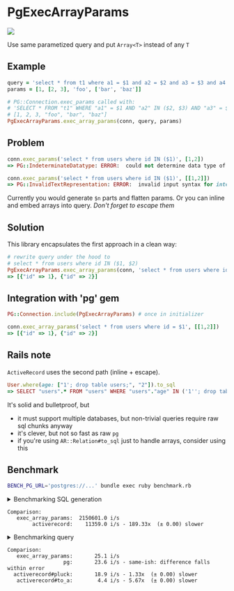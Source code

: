 # PgExecArrayParams

![](https://github.com/lunatic-cat/pg_exec_array_params/workflows/ci/badge.svg)

Use same parametized query and put `Array<T>` instead of any `T`

## Example

```ruby
query = 'select * from t1 where a1 = $1 and a2 = $2 and a3 = $3 and a4 = $4'
params = [1, [2, 3], 'foo', ['bar', 'baz']]

# PG::Connection.exec_params called with:
# 'SELECT * FROM "t1" WHERE "a1" = $1 AND "a2" IN ($2, $3) AND "a3" = $4 AND "a4" IN ($5, $6)'
# [1, 2, 3, "foo", "bar", "baz"]
PgExecArrayParams.exec_array_params(conn, query, params)
```

## Problem

```ruby
conn.exec_params('select * from users where id IN ($1)', [1,2])
=> PG::IndeterminateDatatype: ERROR:  could not determine data type of parameter $2

conn.exec_params('select * from users where id IN ($1)', [[1,2]])
=> PG::InvalidTextRepresentation: ERROR:  invalid input syntax for integer: "[1, 2]"
```

Currently you would generate `$n` parts and flatten params.
Or you can inline and embed arrays into query. *Don't forget to escape them*

## Solution

This library encapsulates the first approach in a clean way:

```ruby
# rewrite query under the hood to
# select * from users where id IN ($1, $2)
PgExecArrayParams.exec_array_params(conn, 'select * from users where id = $1', [[1,2]])
=> [{"id" => 1}, {"id" => 2}]
```

## Integration with 'pg' gem

```ruby
PG::Connection.include(PgExecArrayParams) # once in initializer

conn.exec_array_params('select * from users where id = $1', [[1,2]])
=> [{"id" => 1}, {"id" => 2}]
```

## Rails note

`ActiveRecord` uses the second path (inline + escape).

```ruby
User.where(age: ["1'; drop table users;", "2"]).to_sql
=> SELECT "users".* FROM "users" WHERE "users"."age" IN ('1''; drop table users;', '2')
```

It's solid and bulletproof, but

- it must support multiple databases, but non-trivial queries require raw sql chunks anyway
- it's clever, but not so fast as raw `pg`
- if you're using `AR::Relation#to_sql` just to handle arrays, consider using this

## Benchmark

```sh
BENCH_PG_URL='postgres://...' bundle exec ruby benchmark.rb
```

<details>
<summary>Benchmarking SQL generation</summary>

```
Warming up --------------------------------------
        activerecord     1.070k i/100ms
   exec_array_params   213.704k i/100ms
Calculating -------------------------------------
        activerecord     11.359k (± 3.9%) i/s -     56.710k in   5.000406s
   exec_array_params      2.151M (± 3.0%) i/s -     10.899M in   5.072579s
```
</details>

```
Comparison:
   exec_array_params:  2150601.0 i/s
        activerecord:    11359.0 i/s - 189.33x  (± 0.00) slower
```

<details>
<summary>Benchmarking query</summary>

```
Warming up --------------------------------------
   activerecord#to_a     1.000  i/100ms
  activerecord#pluck     1.000  i/100ms
   exec_array_params     2.000  i/100ms
                  pg     2.000  i/100ms
Calculating -------------------------------------
   activerecord#to_a      4.429  (± 0.0%) i/s -     23.000  in   5.203405s
  activerecord#pluck     18.889  (± 5.3%) i/s -     95.000  in   5.044102s
   exec_array_params     25.093  (± 4.0%) i/s -    126.000  in   5.039405s
                  pg     23.632  (± 8.5%) i/s -    118.000  in   5.033961s
```
</details>

```
Comparison:
   exec_array_params:       25.1 i/s
                  pg:       23.6 i/s - same-ish: difference falls within error
  activerecord#pluck:       18.9 i/s - 1.33x  (± 0.00) slower
   activerecord#to_a:        4.4 i/s - 5.67x  (± 0.00) slower
```
